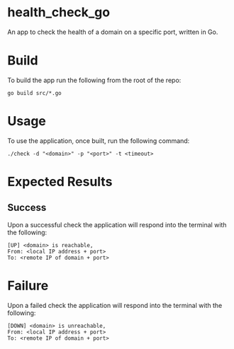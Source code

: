 # health_check_go

An app to check the health of a domain on a specific port, written in Go.

# Build

To build the app run the following from the root of the repo:

```
go build src/*.go
```

# Usage

To use the application, once built, run the following command:

```
./check -d "<domain>" -p "<port>" -t <timeout>
```

# Expected Results

## Success

Upon a successful check the application will respond into the terminal with the following:

```
[UP] <domain> is reachable,
From: <local IP address + port>
To: <remote IP of domain + port>
```

# Failure

Upon a failed check the application will respond into the terminal with the following:

```
[DOWN] <domain> is unreachable,
From: <local IP address + port>
To: <remote IP of domain + port>
```

